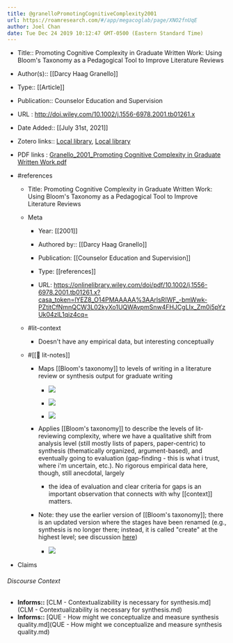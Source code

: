 ```yaml
---
title: @granelloPromotingCognitiveComplexity2001
url: https://roamresearch.com/#/app/megacoglab/page/XNO2fnUqE
author: Joel Chan
date: Tue Dec 24 2019 10:12:47 GMT-0500 (Eastern Standard Time)
---
```


- Title:: Promoting Cognitive Complexity in Graduate Written Work: Using Bloom's Taxonomy as a Pedagogical Tool to Improve Literature Reviews
- Author(s):: [[Darcy Haag Granello]]
- Type:: [[Article]]
- Publication:: Counselor Education and Supervision
- URL : http://doi.wiley.com/10.1002/j.1556-6978.2001.tb01261.x
- Date Added:: [[July 31st, 2021]]
- Zotero links:: [Local library](zotero://select/groups/2451508/items/G6FVFCUH), [Local library](https://www.zotero.org/groups/2451508/items/G6FVFCUH)
- PDF links : [Granello_2001_Promoting Cognitive Complexity in Graduate Written Work.pdf](zotero://open-pdf/groups/2451508/items/WNFPEI76)
- #references

    - Title: Promoting Cognitive Complexity in Graduate Written Work: Using Bloom's Taxonomy as a Pedagogical Tool to Improve Literature Reviews

    - Meta

        - Year: [[2001]]

        - Authored by:: [[Darcy Haag Granello]]

        - Publication: [[Counselor Education and Supervision]]

        - Type: [[references]]

        - URL: https://onlinelibrary.wiley.com/doi/pdf/10.1002/j.1556-6978.2001.tb01261.x?casa_token=lYEZ8_O14PMAAAAA%3AArlsRIWF_-bmWwk-PZtitCfNmnQCW3L02kyXo1UQWAvpmSnw4FHJCgLIx_Zm0i5pYzUk04zlL1qiz4cq=

    - #lit-context

        - Doesn't have any empirical data, but interesting conceptually

    - #[[📝 lit-notes]]

        - Maps [[Bloom's taxonomy]] to levels of writing in a literature review or synthesis output for graduate writing

            - ![](https://firebasestorage.googleapis.com/v0/b/firescript-577a2.appspot.com/o/imgs%2Fapp%2Fmegacoglab%2Fs0Q4UzEm_M?alt=media&token=be5dbe25-d431-4ec5-980b-675a0ace5e86)

            - ![](https://firebasestorage.googleapis.com/v0/b/firescript-577a2.appspot.com/o/imgs%2Fapp%2Fmegacoglab%2FjiZ_RzFZOE?alt=media&token=aa3b247a-cc3d-4b60-845c-ecb50082ba13)

            - ![](https://firebasestorage.googleapis.com/v0/b/firescript-577a2.appspot.com/o/imgs%2Fapp%2Fmegacoglab%2FHB03kefeOX?alt=media&token=e4b9e74b-b808-4a4a-8a88-a429d5be75a7)

        - Applies [[Bloom's taxonomy]] to describe the levels of lit-reviewing complexity, where we have a qualitative shift from analysis level (still mostly lists of papers, paper-centric) to synthesis (thematically organized, argument-based), and eventually going to evaluation (gap-finding - this is what i trust, where i'm uncertain, etc.). No rigorous empirical data here, though, still anecdotal, largely

            - the idea of evaluation and clear criteria for gaps is an important observation that connects with why [[context]] matters.

        - Note: they use the earlier version of [[Bloom's taxonomy]]; there is an updated version where the stages have been renamed (e.g., synthesis is no longer there; instead, it is called "create" at the highest level; see discussion [here](https://cft.vanderbilt.edu/guides-sub-pages/blooms-taxonomy/))

            - ![](https://firebasestorage.googleapis.com/v0/b/firescript-577a2.appspot.com/o/imgs%2Fapp%2Fmegacoglab%2Fq0wbTrKChg?alt=media&token=6576cbb0-7ebe-4e83-8b8f-60557be2ef07)
- Claims

###### Discourse Context

- **Informs::** [CLM - Contextualizability is necessary for synthesis.md](CLM - Contextualizability is necessary for synthesis.md)
- **Informs::** [QUE - How might we conceptualize and measure synthesis quality.md](QUE - How might we conceptualize and measure synthesis quality.md)

